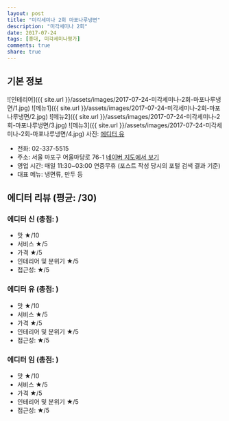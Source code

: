 ```yaml
---
layout: post
title: "미각세미나 2회 마포나루냉면"
description: "미각세미나 2회"
date: 2017-07-24
tags: [홍대, 미각세미나평가]
comments: true
share: true
---
```


## 기본 정보
![인테리어]({{ site.url }}/assets/images/2017-07-24-미각세미나-2회-마포나루냉면/1.jpg)
![메뉴1]({{ site.url }}/assets/images/2017-07-24-미각세미나-2회-마포나루냉면/2.jpg)
![메뉴2]({{ site.url }}/assets/images/2017-07-24-미각세미나-2회-마포나루냉면/3.jpg)
![메뉴3]({{ site.url }}/assets/images/2017-07-24-미각세미나-2회-마포나루냉면/4.jpg)
사진: [에디터 유](http://applebear.xyz/)

* 전화: 02-337-5515
* 주소: 서울 마포구 어울마당로 76-1 [네이버 지도에서 보기](http://map.naver.com/local/siteview.nhn?code=13153311)
* 영업 시간: 매일 11:30~03:00 연중무휴 (포스트 작성 당시의 포털 검색 결과 기준)
* 대표 메뉴: 냉면류, 만두 등

## 에디터 리뷰 (평균: /30)
### 에디터 신 (총점: )
* 맛 ★/10
* 서비스 ★/5
* 가격 ★/5
* 인테리어 및 분위기 ★/5
* 접근성: ★/5

> 

### 에디터 유 (총점: )
* 맛 ★/10
* 서비스 ★/5
* 가격 ★/5
* 인테리어 및 분위기 ★/5
* 접근성: ★/5

> 

### 에디터 임 (총점: )
* 맛 ★/10
* 서비스 ★/5
* 가격 ★/5
* 인테리어 및 분위기 ★/5
* 접근성: ★/5

> 